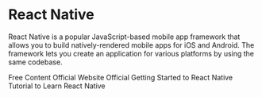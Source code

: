 # React Native

React Native is a popular JavaScript-based mobile app framework that allows you to build natively-rendered mobile apps for iOS and Android. The framework lets you create an application for various platforms by using the same codebase.

<ResourceGroupTitle>Free Content</ResourceGroupTitle>
<BadgeLink colorScheme='blue' badgeText='Official Website' href='https://reactnative.dev/'>Official Website</BadgeLink>
<BadgeLink colorScheme='blue' badgeText='Official Docs' href='https://reactnative.dev/docs/getting-started'>Official Getting Started to React Native</BadgeLink>
<BadgeLink badgeText='Watch' href='https://www.youtube.com/watch?v=0-S5a0eXPoc'>Tutorial to Learn React Native</BadgeLink>
